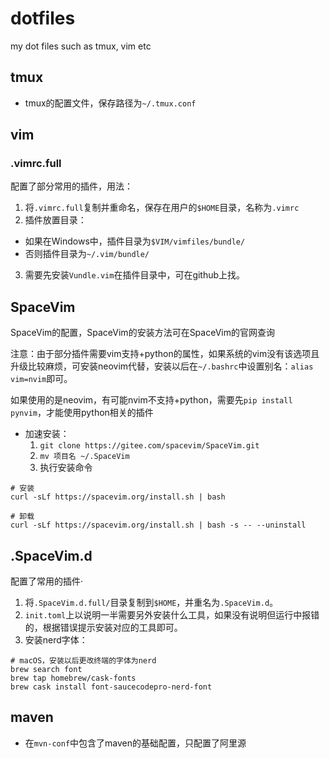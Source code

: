 # dotfiles

my dot files such as tmux, vim etc 

## tmux
- tmux的配置文件，保存路径为`~/.tmux.conf`

## vim

### .vimrc.full

配置了部分常用的插件，用法：

1. 将`.vimrc.full`复制并重命名，保存在用户的`$HOME`目录，名称为`.vimrc`
2. 插件放置目录：
  - 如果在Windows中，插件目录为`$VIM/vimfiles/bundle/`
  - 否则插件目录为`~/.vim/bundle/`
3.  需要先安装`Vundle.vim`在插件目录中，可在github上找。

## SpaceVim

SpaceVim的配置，SpaceVim的安装方法可在SpaceVim的官网查询

注意：由于部分插件需要vim支持+python的属性，如果系统的vim没有该选项且升级比较麻烦，可安装neovim代替，安装以后在`~/.bashrc`中设置别名：`alias vim=nvim`即可。

如果使用的是neovim，有可能nvim不支持+python，需要先`pip install pynvim`，才能使用python相关的插件

- 加速安装：
  1. `git clone https://gitee.com/spacevim/SpaceVim.git`
  2. `mv 项目名 ~/.SpaceVim`
  3. 执行安装命令

```
# 安装
curl -sLf https://spacevim.org/install.sh | bash

# 卸载
curl -sLf https://spacevim.org/install.sh | bash -s -- --uninstall
```

## .SpaceVim.d

配置了常用的插件·

1. 将`.SpaceVim.d.full/`目录复制到`$HOME`，并重名为`.SpaceVim.d`。
2. `init.toml`上以说明一半需要另外安装什么工具，如果没有说明但运行中报错的，根据错误提示安装对应的工具即可。
3. 安装nerd字体：
  ```
  # macOS，安装以后更改终端的字体为nerd
  brew search font
  brew tap homebrew/cask-fonts
  brew cask install font-saucecodepro-nerd-font
  ```

## maven

- 在`mvn-conf`中包含了maven的基础配置，只配置了阿里源
